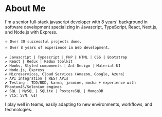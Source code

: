 # About Me

I'm a senior full-stack javascript developer with 8 years' background in software development specializing in Javascript, TypeScript, React, Next.js, and Node.js with Express.
```
⭐️ Over 30 successful projects done.
⭐️ Over 8 years of experience in Web development.
```

```
✔️ Javascript | Typescript | PHP | HTML | CSS | Bootstrap
✔️ React | Redux | Redux toolkit
✔️ Hooks, Styled components | Ant-Design | Material UI
✔️ Node.js, Express
✔️ Microservices, Cloud Services (Amazon, Google, Azure)
✔️ API integration | REST APIs
✔️ Testing : TDD/BDD, karma, jasmine, mocha + experience with PhantomJS/Selenium engines
✔️ SQL | MySQL | SQLite | PostgreSQL | MongoDB
✔️ VCS: SVN, GIT
```


I play well in teams, easily adapting to new environments, workflows, and technologies.
